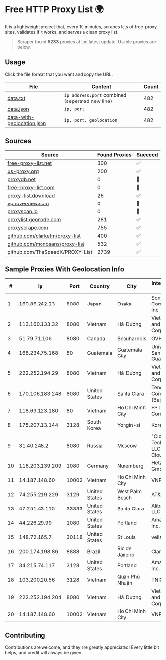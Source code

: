 
# Free HTTP Proxy List 🌍

It is a lightweight project that, every 10 minutes, scrapes lots of free-proxy sites, validates if it works, and serves a clean proxy list.


> Scraper found **5233** proxies at the latest update. Usable proxies are below.

## Usage

Click the file format that you want and copy the URL.


|File|Content|Count|
|----|-------|-----|
|[data.txt](https://raw.githubusercontent.com/themiralay/Proxy-List-World/master/data.txt)|`ip_address:port` combined (seperated new line)|482|
|[data.json](https://raw.githubusercontent.com/themiralay/Proxy-List-World/master/data.json)|`ip, port`|482|
|[data-with-geolocation.json](https://raw.githubusercontent.com/themiralay/Proxy-List-World/master/data-with-geolocation.json)|`ip, port, geolocation`|482|

## Sources

|Source|Found Proxies|Succeed|
|------|-------------|-------|
|[free-proxy-list.net](https://free-proxy-list.net)|300|✅|
|[us-proxy.org](https://www.us-proxy.org)|200|✅|
|[proxydb.net](http://proxydb.net)|0|🚫|
|[free-proxy-list.com](https://free-proxy-list.com/?page=&port=&type%5B%5D=http&type%5B%5D=https&up_time=0&search=Search)|0|🚫|
|[proxy-list.download](https://www.proxy-list.download/HTTP)|26|✅|
|[vpnoverview.com](https://vpnoverview.com/privacy/anonymous-browsing/free-proxy-servers)|0|🚫|
|[proxyscan.io](https://www.proxyscan.io)|0|🚫|
|[proxylist.geonode.com](https://proxylist.geonode.com/api/proxy-list?limit=300&page=1&sort_by=lastChecked&sort_type=desc&protocols=http,https)|281|✅|
|[proxyscrape.com](https://api.proxyscrape.com/v2/?request=displayproxies&protocol=http&timeout=10000&country=all&ssl=all&anonymity=all)|755|✅|
|[github.com/clarketm/proxy-list](https://raw.githubusercontent.com/clarketm/proxy-list/master/proxy-list-raw.txt)|400|✅|
|[github.com/monosans/proxy-list](https://raw.githubusercontent.com/monosans/proxy-list/main/proxies/http.txt)|532|✅|
|[github.com/TheSpeedX/PROXY-List](https://raw.githubusercontent.com/TheSpeedX/PROXY-List/master/http.txt)|2739|✅|


## Sample Proxies With Geolocation Info

|#|Ip|Port|Country|City|Internet Service Provider|
|-|--|----|-------|----|-------------------------|
|1|160.86.242.23|8080|Japan|Osaka|Sony Network Communications Inc|
|2|113.160.133.32|8080|Vietnam|Hải Dương|VietNam Post and Telecom Corporation|
|3|51.79.71.106|8080|Canada|Beauharnois|OVH SAS|
|4|168.234.75.168|80|Guatemala|Guatemala City|Universidad de San Carlos de Guatemala|
|5|222.252.194.29|8080|Vietnam|Hải Dương|VietNam Post and Telecom Corporation|
|6|170.106.183.248|8080|United States|Santa Clara|Tencent Cloud Computing (Beijing) Co|
|7|118.69.123.180|80|Vietnam|Ho Chi Minh City|FPT Telecom Company|
|8|175.207.13.144|3128|South Korea|Yongin-si|Korea Telecom|
|9|31.40.248.2|8080|Russia|Moscow|"Cloud Technologies" LLC trading as Cloud.ru|
|10|116.203.139.209|1080|Germany|Nuremberg|Hetzner Online GmbH|
|11|14.187.148.60|10002|Vietnam|Ho Chi Minh City|VNPT|
|12|74.255.219.229|3129|United States|West Palm Beach|AT&T Corp.|
|13|47.251.43.115|33333|United States|Santa Clara|Alibaba Cloud LLC|
|14|44.226.29.99|1080|United States|Portland|Amazon.com, Inc.|
|15|148.72.165.7|30118|United States|St Louis|velia.net|
|16|200.174.198.86|8888|Brazil|Rio de Janeiro|Claro S.A|
|17|34.215.74.117|3128|United States|Portland|Amazon.com, Inc.|
|18|103.200.20.56|3128|Vietnam|Quận Phú Nhuận|TNIX|
|19|222.252.194.204|8080|Vietnam|Hải Dương|VietNam Post and Telecom Corporation|
|20|14.187.148.60|10002|Vietnam|Ho Chi Minh City|VNPT|



## Contributing

Contributions are welcome, and they are greatly appreciated! Every
little bit helps, and credit will always be given.

